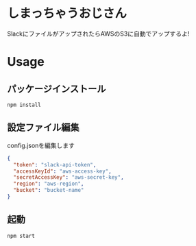 # しまっちゃうおじさん

SlackにファイルがアップされたらAWSのS3に自動でアップするよ!

# Usage

## パッケージインストール  
`npm install`

## 設定ファイル編集

config.jsonを編集します

```json
{
  "token": "slack-api-token",
  "accessKeyId": "aws-access-key",
  "secretAccessKey": "aws-secret-key",
  "region": "aws-region",
  "bucket": "bucket-name"
}
```

## 起動
`npm start`
